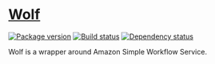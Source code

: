 # [Wolf][1]

[![Package version][2]][3]
[![Build status][4]][5]
[![Dependency status][6]][7]

Wolf is a wrapper around Amazon Simple Workflow Service.

[1]: https://github.com/swift-nav/wolf
[2]: https://img.shields.io/hackage/v/wolf.svg?style=flat
[3]: https://hackage.haskell.org/package/wolf
[4]: https://img.shields.io/travis/swift-nav/wolf/master.svg?style=flat
[5]: https://travis-ci.org/swift-nav/wolf
[6]: https://img.shields.io/hackage-deps/v/wolf.svg?style=flat
[7]: http://packdeps.haskellers.com/feed?needle=wolf
